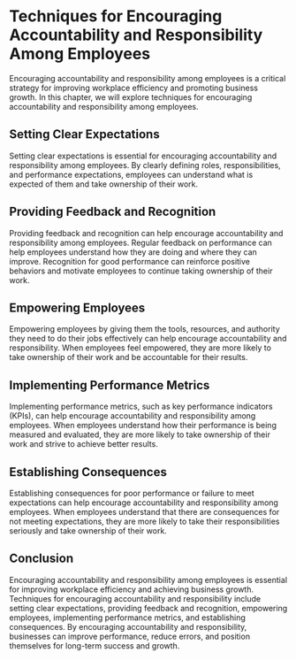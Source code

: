 Techniques for Encouraging Accountability and Responsibility Among Employees
======================================================================================================================================

Encouraging accountability and responsibility among employees is a critical strategy for improving workplace efficiency and promoting business growth. In this chapter, we will explore techniques for encouraging accountability and responsibility among employees.

Setting Clear Expectations
--------------------------

Setting clear expectations is essential for encouraging accountability and responsibility among employees. By clearly defining roles, responsibilities, and performance expectations, employees can understand what is expected of them and take ownership of their work.

Providing Feedback and Recognition
----------------------------------

Providing feedback and recognition can help encourage accountability and responsibility among employees. Regular feedback on performance can help employees understand how they are doing and where they can improve. Recognition for good performance can reinforce positive behaviors and motivate employees to continue taking ownership of their work.

Empowering Employees
--------------------

Empowering employees by giving them the tools, resources, and authority they need to do their jobs effectively can help encourage accountability and responsibility. When employees feel empowered, they are more likely to take ownership of their work and be accountable for their results.

Implementing Performance Metrics
--------------------------------

Implementing performance metrics, such as key performance indicators (KPIs), can help encourage accountability and responsibility among employees. When employees understand how their performance is being measured and evaluated, they are more likely to take ownership of their work and strive to achieve better results.

Establishing Consequences
-------------------------

Establishing consequences for poor performance or failure to meet expectations can help encourage accountability and responsibility among employees. When employees understand that there are consequences for not meeting expectations, they are more likely to take their responsibilities seriously and take ownership of their work.

Conclusion
----------

Encouraging accountability and responsibility among employees is essential for improving workplace efficiency and achieving business growth. Techniques for encouraging accountability and responsibility include setting clear expectations, providing feedback and recognition, empowering employees, implementing performance metrics, and establishing consequences. By encouraging accountability and responsibility, businesses can improve performance, reduce errors, and position themselves for long-term success and growth.
